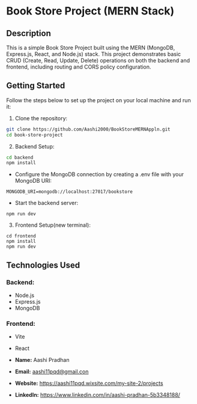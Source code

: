 # Book Store Project (MERN Stack)


## Description

This is a simple Book Store Project built using the MERN (MongoDB, Express.js, React, and Node.js) stack. This project demonstrates basic CRUD (Create, Read, Update, Delete) operations on both the backend and frontend, including routing and CORS policy configuration.

## Getting Started

Follow the steps below to set up the project on your local machine and run it:

1. Clone the repository:

```bash
git clone https://github.com/Aashi2000/BookStoreMERNAppln.git
cd book-store-project
```

2. Backend Setup:

```bash
cd backend
npm install
```

- Configure the MongoDB connection by creating a .env file with your MongoDB URI:
```
MONGODB_URI=mongodb://localhost:27017/bookstore
```

- Start the backend server:
```
npm run dev
```

3. Frontend Setup(new terminal):
```
cd frontend
npm install
npm run dev
```

## Technologies Used
### Backend:
- Node.js
- Express.js
- MongoDB

### Frontend:

- Vite
- React


- **Name:** Aashi Pradhan
- **Email:** aashi11pqd@gmail.con
- **Website:** https://aashi11pqd.wixsite.com/my-site-2/projects
- **LinkedIn:** https://www.linkedin.com/in/aashi-pradhan-5b3348188/


